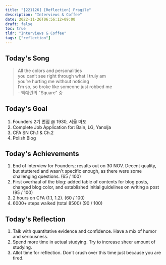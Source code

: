 ```yaml
---
title: "[221126] [Reflection] Fragile"
description: "Interviews & Coffee"
date: 2022-11-26T06:56:12+09:00
draft: false
toc: true
tldr: "Interviews & Coffee"
tags: ["reflection"]
---
```


## Today's Song

>   All the colors and personalities\
    you can’t see right through what I truly am\
    you’re hurting me without noticing\
    I’m so, so broke like someone just robbed me\
    - 백예린의 "Square" 중

## Today's Goal
1. Founders 2기 면접 @ 1930, 서울 마포
2. Complete Job Application for: Bain, LG, Yanolja
3. CFA SN Ch.1 & Ch.2 
4. Polish Blog

## Today's Achievements
1. End of interview for Founders; results out on 30 NOV. Decent quality, but stuttered and wasn't specific enough, as there were some challenging questions. (65 / 100)
2. First overhaul of the blog: added table of contents for blog posts, changed blog color, and established initial guidelines on writing a post (95 / 100)
3. 2 hours on CFA (1.1, 1.2). (60 / 100)
4. 6000+ steps walked (total 8500) (90 / 100)

## Today's Reflection
1. Talk with quantitative evidence and confidence. Have a mix of humor and seriousness.
2. Spend more time in actual studying. Try to increase sheer amount of studying.
3. Allot time for reflection. Don't crush over this time just because you are tired. 

    
